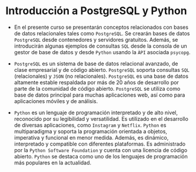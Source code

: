 # Introducción a PostgreSQL y Python

- En el presente curso se presentarán conceptos relacionados con bases de datos relacionales tales como `PostgreSQL`. Se crearán bases de datos `PostgreSQL` desde contenedores y servidores gratuitos. Además, se introducirán algunas ejemplos de consultas `SQL` desde la consola de un gestor de base de datos y desde `Python` usando la `ÀPI` asociada `psycopg`.

- `PostgreSQL` es un sistema de base de datos relacional avanzado, de clase empresarial y de código abierto. `PostgreSQL` soporta consultas `SQL` (relacionales) y `JSON` (no relacionales). `PostgreSQL` es una base de datos altamente estable respaldada por más de 20 años de desarrollo por parte de la comunidad de código abierto. `PostgreSQL` se utiliza como base de datos principal para muchas aplicaciones web, así como para aplicaciones móviles y de análisis.

- `Python` es un lenguaje de programación interpretado y de alto nivel, reconocido por su legibilidad y versatilidad. Es utilizado en el desarrollo de diversas aplicaciones, como `Instagram` y `Netflix`. `Python` es multiparadigma y soporta la programación orientada a objetos, imperativa y funcional en menor medida. Además, es dinámico, interpretado y compatible con diferentes plataformas. Es administrado por la `Python Software Foundation` y cuenta con una licencia de código abierto. `Python` se destaca como uno de los lenguajes de programación más populares en la actualidad.

```{tableofcontents}
```

